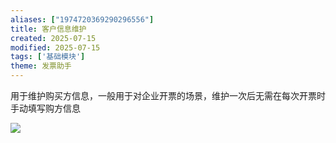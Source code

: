 ```yaml
---
aliases: ["1974720369290296556"]
title: 客户信息维护
created: 2025-07-15
modified: 2025-07-15
tags: ['基础模块']
theme: 发票助手
---
```


用于维护购买方信息，一般用于对企业开票的场景，维护一次后无需在每次开票时手动填写购方信息

![](8bb1e41577b44c681bd8607ee778d7e8.jpg)